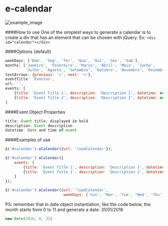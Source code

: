 e-calendar
==========

<img src="https://raw.githubusercontent.com/jhonis/e-calendar/master/example/example.png" alt="example_image"/>

####How to use
  One of the simplest ways to generate a calendar is to create a div that has an element that can be chosen with jQuery. Ex: ```<div id="calendar"></div>```

####Options (default)
```JavaScript
weekDays: ['Dom', 'Seg', 'Ter', 'Qua', 'Qui', 'Sex', 'Sab'],
months: ['Janeiro', 'Fevereiro', 'Março', 'Abril', 'Maio', 'Junho',
         'Julho', 'Agosto', 'Setembro', 'Outubro', 'Novembro', 'Dezembro'],
textArrows: {previous: '<', next: '>'},
eventTitle: 'Eventos',
url: '',
events: [
    {title: 'Event Title 1', description: 'Description 1', datetime: new Date(2016, 0, 12, 17)},
    {title: 'Event Title 2', description: 'Description 2', datetime: new Date(2016, 0, 23, 16)}
]
```
####Event Object Properties
```JavaScript
title: Event title, displayed in bold
description: Event description
datetime: Date and time of event
```

####Examples of use
```JavaScript
$('#calendar').eCalendar({url: 'loadCalendar'});

$('#calendar').eCalendar({
	events: [
	    {title: 'Event Title 1', description: 'Description 1', datetime: new Date(2016, 0, 12, 17)},
	    {title: 'Event Title 2', description: 'Description 2', datetime: new Date(2016, 0, 23, 16)}
	]
});

$('#calendar').eCalendar({url: 'loadCalendar',
                          weekDays: ['Sun', 'Mon', 'Tue', 'Wed', 'Thu', 'Fri', 'Sat']});
```

PS: remember that in date object instantiation, like the code below, the month starts from 0 to 11 and generate a date: 31/01/2016
```JavaScript
new Date(2016, 0, 31)
```